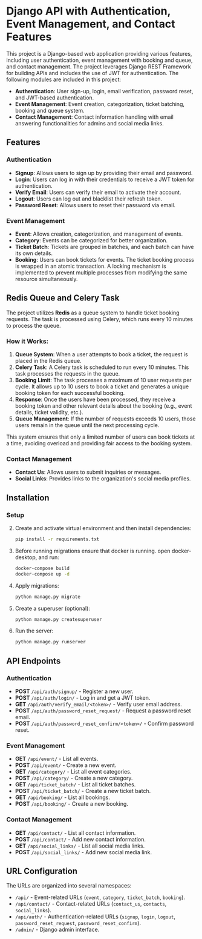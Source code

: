 # Django API with Authentication, Event Management, and Contact Features

This project is a Django-based web application providing various features, including user authentication, event
management with booking and queue, and contact management. The project leverages Django REST Framework for building APIs
and includes the use of JWT for authentication. The following modules are included in this project:

- **Authentication**: User sign-up, login, email verification, password reset, and JWT-based authentication.
- **Event Management**: Event creation, categorization, ticket batching, booking and queue system.
- **Contact Management**: Contact information handling with email answering functionalities for admins and social media
  links.

## Features

### Authentication

- **Signup**: Allows users to sign up by providing their email and password.
- **Login**: Users can log in with their credentials to receive a JWT token for authentication.
- **Verify Email**: Users can verify their email to activate their account.
- **Logout**: Users can log out and blacklist their refresh token.
- **Password Reset**: Allows users to reset their password via email.

### Event Management

- **Event**: Allows creation, categorization, and management of events.
- **Category**: Events can be categorized for better organization.
- **Ticket Batch**: Tickets are grouped in batches, and each batch can have its own details.
- **Booking**: Users can book tickets for events. The ticket booking process is wrapped in an atomic transaction. A
  locking mechanism is implemented to prevent multiple processes from modifying the same resource simultaneously.

## Redis Queue and Celery Task

The project utilizes **Redis** as a queue system to handle ticket booking requests. The task is processed using Celery,
which runs every 10 minutes to process the queue.

### How it Works:

1. **Queue System**: When a user attempts to book a ticket, the request is placed in the Redis queue.
2. **Celery Task**: A Celery task is scheduled to run every 10 minutes. This task processes the requests in the queue.
3. **Booking Limit**: The task processes a maximum of 10 user requests per cycle. It allows up to 10 users to book a
   ticket and generates a unique booking token for each successful booking.
4. **Response**: Once the users have been processed, they receive a booking token and other relevant details about the
   booking (e.g., event details, ticket validity, etc.).
5. **Queue Management**: If the number of requests exceeds 10 users, those users remain in the queue until the next
   processing cycle.

This system ensures that only a limited number of users can book tickets at a time, avoiding overload and providing fair
access to the booking system.

### Contact Management

- **Contact Us**: Allows users to submit inquiries or messages.
- **Social Links**: Provides links to the organization's social media profiles.

## Installation

### Setup

2. Create and activate virtual environment and then install dependencies:
    ```bash
    pip install -r requirements.txt
    ```

3. Before running migrations ensure that docker is running. open docker-desktop, and run:
    ```bash
    docker-compose build
    docker-compose up -d
    ```

3. Apply migrations:
    ```bash
    python manage.py migrate
    ```

4. Create a superuser (optional):
    ```bash
    python manage.py createsuperuser
    ```

5. Run the server:
    ```bash
    python manage.py runserver
    ```

## API Endpoints

### Authentication

- **POST** `/api/auth/signup/` - Register a new user.
- **POST** `/api/auth/login/` - Log in and get a JWT token.
- **GET** `/api/auth/verify_email/<token>/` - Verify user email address.
- **POST** `/api/auth/password_reset_request/` - Request a password reset email.
- **POST** `/api/auth/password_reset_confirm/<token>/` - Confirm password reset.

### Event Management

- **GET** `/api/event/` - List all events.
- **POST** `/api/event/` - Create a new event.
- **GET** `/api/category/` - List all event categories.
- **POST** `/api/category/` - Create a new category.
- **GET** `/api/ticket_batch/` - List all ticket batches.
- **POST** `/api/ticket_batch/` - Create a new ticket batch.
- **GET** `/api/booking/` - List all bookings.
- **POST** `/api/booking/` - Create a new booking.

### Contact Management

- **GET** `/api/contact/` - List all contact information.
- **POST** `/api/contact/` - Add new contact information.
- **GET** `/api/social_links/` - List all social media links.
- **POST** `/api/social_links/` - Add new social media link.

## URL Configuration

The URLs are organized into several namespaces:

- `/api/` - Event-related URLs (`event`, `category`, `ticket_batch`, `booking`).
- `/api/contact/` - Contact-related URLs (`contact_us`, `contacts`, `social_links`).
- `/api/auth/` - Authentication-related URLs (`signup`, `login`, `logout`, `password_reset_request`,
  `password_reset_confirm`).
- `/admin/` - Django admin interface.

